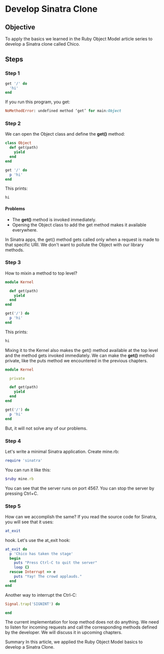 # Develop Sinatra Clone

## Objective

To apply the basics we learned in the Ruby Object Model article series to develop a Sinatra clone called Chico.

## Steps

### Step 1

```ruby
get '/' do
  'hi'
end
```

If you run this program, you get:

```ruby
NoMethodError: undefined method ‘get’ for main:Object
```

### Step 2

We can open the Object class and define the **get()** method:

```ruby
class Object
  def get(path)
    yield
  end
end

get '/' do
  p 'hi'
end
```

This prints: 

```ruby
hi
```

#### Problems

* The **get()** method is invoked immediately.
* Opening the Object class to add the get method makes it available everywhere.

In Sinatra apps, the get() method gets called only when a request is made to that specific URI. We don't want to pollute the Object with our library methods.

### Step 3

How to mixin a method to top level?

```ruby
module Kernel

  def get(path)
    yield
  end
end

get('/') do
  p 'hi'
end
```

This prints: 

```ruby
hi
```

Mixing it to the Kernel also makes the get() method available at the top level and the method gets invoked immediately. We can make the **get()** method private, like the puts method we encountered in the previous chapters.

```ruby
module Kernel

  private

  def get(path)
    yield
  end
end

get('/') do
  p 'hi'
end
```

But, it will not solve any of our problems.

### Step 4

Let's write a minimal Sinatra application. Create mine.rb:

```ruby
require 'sinatra'
```

You can run it like this:

```ruby
$ruby mine.rb
```

You can see that the server runs on port 4567. You can stop the server by pressing Ctrl+C.

### Step 5

How can we accomplish the same? If you read the source code for Sinatra, you will see that it uses:

```ruby
at_exit
```

hook. Let's use the at_exit hook:

```ruby
at_exit do 
  p 'Chico has taken the stage' 
  begin
    puts "Press Ctrl-C to quit the server"
    loop {}
  rescue Interrupt => e
    puts "Yay! The crowd applauds."
  end
end
```

Another way to interrupt the Ctrl-C:

```ruby
Signal.trap('SIGNINT') do

end 
```

The current implementation for loop method does not do anything. We need to listen for incoming requests and call the corresponding methods defined by the developer. We will discuss it in upcoming chapters.

Summary
In this article, we applied the Ruby Object Model basics to develop a Sinatra Clone.
